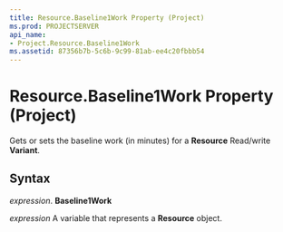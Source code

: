 ```yaml
---
title: Resource.Baseline1Work Property (Project)
ms.prod: PROJECTSERVER
api_name:
- Project.Resource.Baseline1Work
ms.assetid: 87356b7b-5c6b-9c99-81ab-ee4c20fbbb54
---
```



# Resource.Baseline1Work Property (Project)

Gets or sets the baseline work (in minutes) for a  **Resource** Read/write **Variant**.


## Syntax

 _expression_. **Baseline1Work**

 _expression_ A variable that represents a **Resource** object.


